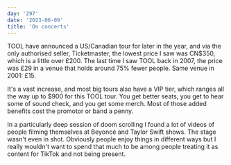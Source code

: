 ```yaml
---
day: '297'
date: '2023-06-09'
title: 'On concerts'
---
```


TOOL have announced a US/Canadian tour for later in the year, and via the only authorised seller, Ticketmaster, the lowest price I saw was CN$350, which is a little over £200. The last time I saw TOOL back in 2007, the price was £29 in a venue that holds around 75% fewer people. Same venue in 2001: £15.

It's a vast increase, and most big tours also have a VIP tier, which ranges all the way up to $900 for this TOOL tour. You get better seats, you get to hear some of sound check, and you get some merch. Most of those added benefits cost the promotor or band a penny.

In a particularly deep session of doom scrolling I found a lot of videos of people filming themselves at Beyoncé and Taylor Swift shows. The stage wasn't even in shot. Obviously people enjoy things in different ways but I really wouldn't want to spend that much to be among people treating it as content for TikTok and not being present.
